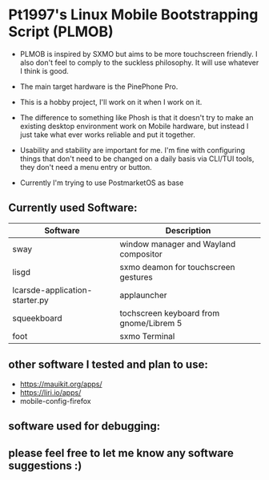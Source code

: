 # Pt1997's Linux Mobile Bootstrapping Script (PLMOB)

- PLMOB is inspired by SXMO but aims to be more touchscreen friendly. I also don't feel to comply to the suckless philosophy. It will use whatever I think is good.

- The main target hardware is the PinePhone Pro.

- This is a hobby project, I'll work on it when I work on it.

- The difference to something like Phosh is that it doesn't try to make an existing desktop environment work on Mobile hardware, but instead I just take what ever works reliable and put it together.

- Usability and stability are important for me. I'm fine with configuring things that don't need to be changed on a daily basis via CLI/TUI tools, they don't need a menu entry or button.

- Currently I'm trying to use PostmarketOS as base

## Currently used Software:

| Software | Description      |
|----------|------------------|
| sway     | window manager and Wayland compositor |
| lisgd    | sxmo deamon for touchscreen gestures |
| lcarsde-application-starter.py | applauncher |
| squeekboard | tochscreen keyboard from gnome/Librem 5 |
| foot     | sxmo Terminal |

## other software I tested and plan to use:
- https://mauikit.org/apps/
- https://liri.io/apps/
- mobile-config-firefox

## software used for debugging:

## please feel free to let me know any software suggestions :)
